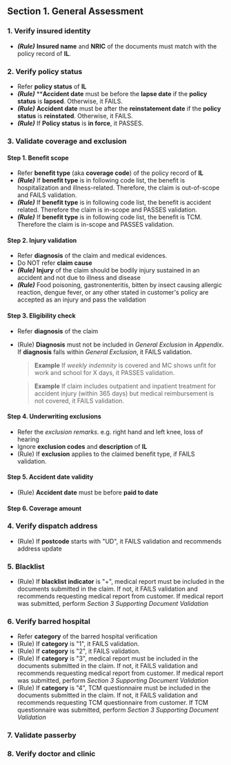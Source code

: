 ## Section 1. General Assessment
### 1. Verify insured identity
* **_(Rule)_** **Insured name** and **NRIC** of the documents must match with the policy record of **IL**.

### 2. Verify policy status
* Refer **policy status** of **IL**
* **_(Rule)_** ****Accident date** must be before the **lapse date** if the **policy status** is **lapsed**. Otherwise, it FAILS.
* **_(Rule)_** **Accident date** must be after the **reinstatement date** if the **policy status** is **reinstated**. Otherwise, it FAILS.
* **_(Rule)_** If **Policy status** is **in force**, it PASSES.
         
### 3. Validate coverage and exclusion
#### Step 1. Benefit scope
*  Refer **benefit type** (aka **coverage code**) of the policy record of **IL**
* **_(Rule)_** If **benefit type** is in following code list, the benefit is hospitalization and illness-related. Therefore, the claim is out-of-scope and FAILS validation.
* **_(Rule)_** If **benefit type** is in following code list, the benefit is accident related. Therefore the claim is in-scope and PASSES validation.
* **_(Rule)_** If **benefit type** is in following code list, the benefit is TCM. Therefore the claim is in-scope and PASSES validation.

#### Step 2. Injury validation
* Refer **diagnosis** of the claim and medical evidences.
* Do NOT refer **claim cause**
* **_(Rule)_** **Injury** of the claim should be bodily injury sustained in an accident and not due to illness and disease
* **_(Rule)_** Food poisoning, gastronenteritis, bitten by insect causing allergic reaction, dengue fever, or any other stated in customer's policy are accepted as an injury and pass the validation

#### Step 3. Eligibility check
* Refer **diagnosis** of the claim
* (Rule) **Diagnosis** must not be included in *General Exclusion* in *Appendix*. If **diagnosis** falls within *General Exclusion*, it FAILS validation. 

  > **Example**
  > If *weekly indemnity* is covered and MC shows unfit for work and school for X days, it PASSES validation.

  > **Example**
  > If claim includes outpatient and inpatient treatment for accident injury (within 365 days) but medical reimbursement is not covered, it FAILS validation.

#### Step 4. Underwriting exclusions
* Refer the *exclusion remarks*. e.g. right hand and left knee, loss of hearing
* Ignore **exclusion codes** and **description** of **IL**
* (Rule) If **exclusion** applies to the claimed benefit type, if FAILS validation.

#### Step 5. Accident date validity
* (Rule) **Accident date** must be before **paid to date**

#### Step 6. Coverage amount

### 4. Verify dispatch address
* (Rule) If **postcode** starts with "UD", it FAILS validation and recommends address update

### 5. Blacklist
* (Rule) If **blacklist indicator** is "+", medical report must be included in the documents submitted in the claim. If not, it FAILS validation and recommends requesting medical report from customer. If medical report was submitted, perform *Section 3 Supporting Document Validation* 

### 6. Verify barred hospital
* Refer **category** of the barred hospital verification
* (Rule) If **category** is "1", it FAILS validation.
* (Rule) If **category** is "2", it FAILS validation.
* (Rule) If **category** is "3", medical report must be included in the documents submitted in the claim. If not, it FAILS validation and recommends requesting medical report from customer. If medical report was submitted, perform *Section 3 Supporting Document Validation* 
* (Rule) If **category** is "4", TCM questionnaire must be included in the documents submitted in the claim. If not, it FAILS validation and recommends requesting TCM questionnaire from customer. If TCM questionnaire was submitted, perform *Section 3 Supporting Document Validation* 


### 7. Validate passerby
### 8. Verify doctor and clinic
